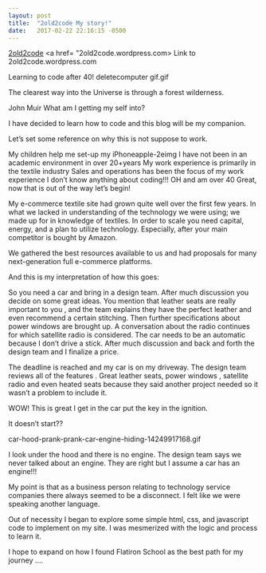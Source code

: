 ```yaml
---
layout: post
title:  "2old2code My story!"
date:   2017-02-22 22:16:15 -0500
---
```


[2old2code](http://2old2code.wordpress.com)
<a href= "2old2code.wordpress.com></a>
Link to 2old2code.wordpress.com

Learning to code after 40!
deletecomputer gif.gif

The clearest way into the Universe is through a forest wilderness.

John Muir
What am I getting my self into?

I have decided to learn how to code and this blog will be my companion.

Let’s set some reference on why this is not suppose to work.

My children help me set-up my iPhoneapple-2eimg
I have not been in an academic environment in over 20+years
My work experience is primarily in the textile industry
Sales and operations has been the focus of my work experience
I don’t know anything about coding!!!
OH and am over 40
Great, now that is out of the way let’s begin!

My e-commerce textile site had grown quite well over the first few years. In what we lacked in understanding of the technology we were using; we made up for in knowledge of textiles. In order to scale you need capital, energy, and a plan to utilize technology. Especially, after your main competitor is bought by Amazon.

We gathered the best resources available to us and had proposals for many next-generation full e-commerce platforms.

And this is my interpretation of how this goes:

So you need a car and bring in a design team. After much discussion you decide on some great ideas. You mention that leather seats are really important to you , and the team explains they have the perfect leather and even recommend a certain stitching. Then further specifications about power windows are brought up. A conversation about the radio continues for which satellite radio is considered. The car needs to be an automatic because I don’t drive a stick. After much discussion and back and forth the design team and I finalize a price.

The deadline is reached and my car is on my driveway. The design team reviews all of the features . Great leather seats, power windows , satellite radio and even heated seats because they said another project needed so it wasn’t a problem to include it.

WOW! This is great I get in the car put the key in the ignition.

It doesn’t start??

car-hood-prank-prank-car-engine-hiding-14249917168.gif

I look under the hood and there is no engine. The design team says we never talked about an engine. They are right but I assume a car has an engine!!!

My point is that as a business person relating to technology service companies there always seemed to be a disconnect. I felt like we were speaking another language.

Out of necessity I began to explore some simple html, css, and javascript code to implement on my site. I was mesmerized with the logic and process to learn it.

I hope to expand on how I found Flatiron School as the best path for my journey ….
